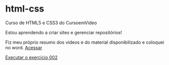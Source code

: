 # html-css
 Curso de HTML5 e CSS3 do CursoemVideo

 Estou aprendendo a criar sites e gerenciar repositórios! 
 
 Fiz meu próprio resumo dos vídeos e do material disponibilizado e coloquei no word.
<a href="https://docs.google.com/document/d/1AdOClTkWyqT1IYin8wU6Mc3vgj8SRs5iMA-JzslLS3A/edit?usp=sharing">Acessar</a>

<a href="https://lucasfortolan.github.io/html-css/exercicios/ex002-003-004-Imagem-Favicon/index.html">Executar o exercício 002</a>

